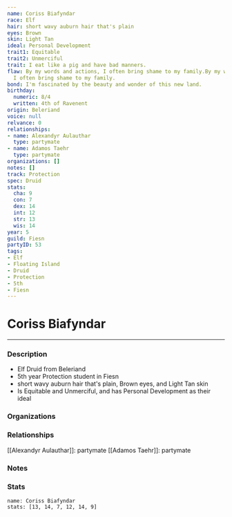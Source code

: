 ```yaml
---
name: Coriss Biafyndar
race: Elf
hair: short wavy auburn hair that's plain
eyes: Brown
skin: Light Tan
ideal: Personal Development
trait1: Equitable
trait2: Unmerciful
trait: I eat like a pig and have bad manners.
flaw: By my words and actions, I often bring shame to my family.By my words and actions,
  I often bring shame to my family.
bond: I'm fascinated by the beauty and wonder of this new land.
birthday:
  numeric: 8/4
  written: 4th of Ravenent
origin: Beleriand
voice: null
relvance: 0
relationships:
- name: Alexandyr Aulauthar
  type: partymate
- name: Adamos Taehr
  type: partymate
organizations: []
notes: []
track: Protection
spec: Druid
stats:
  cha: 9
  con: 7
  dex: 14
  int: 12
  str: 13
  wis: 14
year: 5
guild: Fiesn
partyID: 53
tags:
- Elf
- Floating Island
- Druid
- Protection
- 5th
- Fiesn
---
```

# Coriss Biafyndar
---
### Description
- Elf Druid from Beleriand
- 5th year Protection student in Fiesn
- short wavy auburn hair that's plain, Brown eyes, and Light Tan skin
- Is Equitable and Unmerciful, and has Personal Development as their ideal

### Organizations

### Relationships
[[Alexandyr Aulauthar]]: partymate
[[Adamos Taehr]]: partymate

### Notes

### Stats
```statblock
name: Coriss Biafyndar
stats: [13, 14, 7, 12, 14, 9]
```